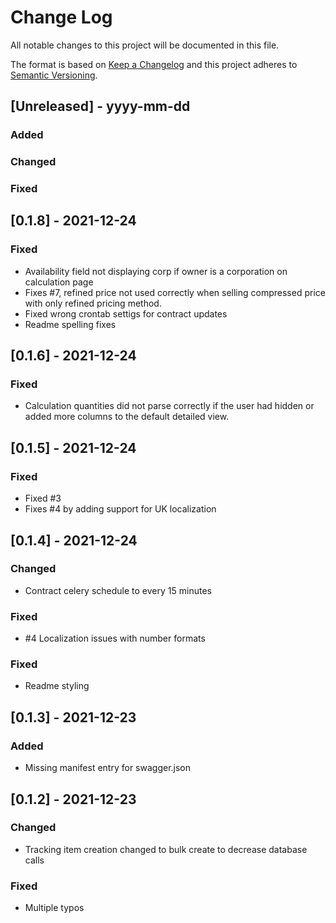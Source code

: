 # Change Log

All notable changes to this project will be documented in this file.

The format is based on [Keep a Changelog](http://keepachangelog.com/)
and this project adheres to [Semantic Versioning](http://semver.org/).

## [Unreleased] - yyyy-mm-dd

### Added

### Changed

### Fixed

## [0.1.8] - 2021-12-24

### Fixed
- Availability field not displaying corp if owner is a corporation on calculation page
- Fixes #7, refined price not used correctly when selling compressed price with only refined pricing method.
- Fixed wrong crontab settigs for contract updates
- Readme spelling fixes

## [0.1.6] - 2021-12-24

### Fixed
- Calculation quantities did not parse correctly if the user had hidden or added more columns to the default detailed view.

## [0.1.5] - 2021-12-24

### Fixed
- Fixed #3
- Fixes #4 by adding support for UK localization

## [0.1.4] - 2021-12-24

### Changed
- Contract celery schedule to every 15 minutes

### Fixed
- #4 Localization issues with number formats

### Fixed
- Readme styling

## [0.1.3] - 2021-12-23

### Added
- Missing manifest entry for swagger.json

## [0.1.2] - 2021-12-23

### Changed
- Tracking item creation changed to bulk create to decrease database calls

### Fixed
- Multiple typos
